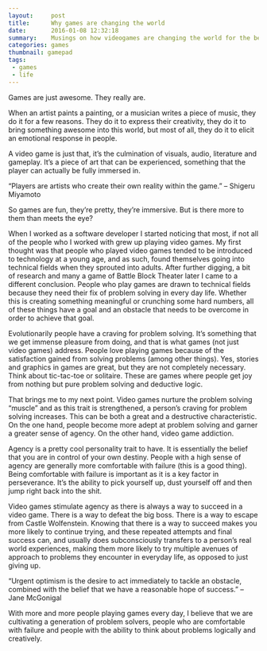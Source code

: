 ```yaml
---
layout:     post
title:      Why games are changing the world
date:       2016-01-08 12:32:18
summary:    Musings on how videogames are changing the world for the better
categories: games
thumbnail: gamepad
tags:
 - games
 - life
---
```

Games are just awesome. They really are.

When an artist paints a painting, or a musician writes a piece of music, they do it for a few reasons. They do it to express their creativity, they do it to bring something awesome into this world, but most of all, they do it to elicit an emotional response in people.

A video game is just that, it’s the culmination of visuals, audio, literature and gameplay. It’s a piece of art that can be experienced, something that the player can actually be fully immersed in.

“Players are artists who create their own reality within the game.” – Shigeru Miyamoto

So games are fun, they’re pretty, they’re immersive. But is there more to them than meets the eye?

When I worked as a software developer I started noticing that most, if not all of the people who I worked with grew up playing video games. My first thought was that people who played video games tended to be introduced to technology at a young age, and as such, found themselves going into technical fields when they sprouted into adults. After further digging, a bit of research and many a game of Battle Block Theater later I came to a different conclusion. People who play games are drawn to technical fields because they need their fix of problem solving in every day life. Whether this is creating something meaningful or crunching some hard numbers, all of these things have a goal and an obstacle that needs to be overcome in order to achieve that goal.

Evolutionarily people have a craving for problem solving. It’s something that we get immense pleasure from doing, and that is what games (not just video games) address. People love playing games because of the satisfaction gained from solving problems (among other things). Yes, stories and graphics in games are great, but they are not completely necessary. Think about tic-tac-toe or solitaire. These are games where people get joy from nothing but pure problem solving and deductive logic.

That brings me to my next point. Video games nurture the problem solving “muscle” and as this trait is strengthened, a person’s craving for problem solving increases. This can be both a great and a destructive characteristic. On the one hand, people become more adept at problem solving and garner a greater sense of agency. On the other hand, video game addiction.

Agency is a pretty cool personality trait to have. It is essentially the belief that you are in control of your own destiny. People with a high sense of agency are generally more comfortable with failure (this is a good thing). Being comfortable with failure is important as it is a key factor in perseverance. It’s the ability to pick yourself up, dust yourself off and then jump right back into the shit.

Video games stimulate agency as there is always a way to succeed in a video game. There is a way to defeat the big boss. There is a way to escape from Castle Wolfenstein. Knowing that there is a way to succeed makes you more likely to continue trying, and these repeated attempts and final success can, and usually does subconsciously transfers to a person’s real world experiences, making them more likely to try multiple avenues of approach to problems they encounter in everyday life, as opposed to just giving up.

“Urgent optimism is the desire to act immediately to tackle an obstacle, combined with the belief that we have a reasonable hope of success.” – Jane McGonigal

With more and more people playing games every day, I believe that we are cultivating a generation of problem solvers, people who are comfortable with failure and people with the ability to think about problems logically and creatively.
